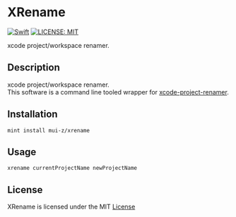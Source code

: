 # XRename

[![Swift](https://img.shields.io/badge/Swift-FA7343?style=for-the-badge)](https://github.com/apple/swift)
[![LICENSE: MIT](https://img.shields.io/badge/LICENSE-MIT-green.svg?style=flat-square)](https://github.com/mui-z/lace/blob/main/LICENSE)


xcode project/workspace renamer.

## Description

xcode project/workspace renamer.  
This software is a command line tooled wrapper for [xcode-project-renamer](https://github.com/appculture/xcode-project-renamer). 

## Installation

`mint install mui-z/xrename`

## Usage

`xrename currentProjectName newProjectName`

## License

XRename is licensed under the MIT [License](LICENSE)
